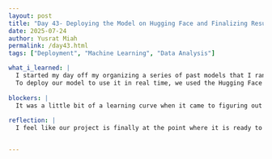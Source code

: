 ```yaml
---
layout: post
title: "Day 43- Deploying the Model on Hugging Face and Finalizing Results"
date: 2025-07-24
author: Yusrat Miah
permalink: /day43.html
tags: ["Deployment", "Machine Learning", "Data Analysis"]

what_i_learned: |
  I started my day off my organizing a series of past models that I ran. I ran over 25 models, which means that I compiled a lot of data overall. I ended up completing some data analysis by developing some trend graphs and averaging the results. Taking these steps will help me convey the key finidngs on my research paper. My group and I also had a meeting with our graduate mentor. During this meeting we discussed ways to describe our results effectively, such as including tables and explaining how the results were derived. Our elevator pitch was also submitted. 
  To deploy our model to use it in real time, we used the Hugging Face platform that easily facilitates GUI interfaces for ML model. The Hugging Face platform is basically like a Github for Machine Learning. To run our model effectively, we had to make the following files and upload it to the platform: requirements.txt, app.py, and .h5 file that holds our ML model.
  
blockers: |
  It was a little bit of a learning curve when it came to figuring out the Hugging Face platform. I was able to figure it out through reading online documentation and collaborating with my group members!
  
reflection: |
  I feel like our project is finally at the point where it is ready to wrap up. I found it interesting how were all able to deploy our respective models that we each worked on. I had a good time testing out the models since I was able to test it out on both my laptop and phone. My goals for tomorrow is to finalize the results and help with the editing process of our paper.


---
```

